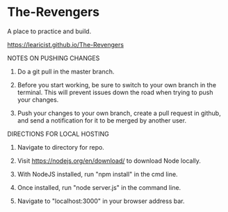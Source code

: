 # The-Revengers
A place to practice and build.

https://learicist.github.io/The-Revengers

NOTES ON PUSHING CHANGES
1. Do a git pull in the master branch.

2. Before you start working, be sure to switch to your own branch in the terminal. This will prevent issues down the road when trying to push your changes.

3. Push your changes to your own branch, create a pull request in github, and send a notification for it to be merged by another user.


DIRECTIONS FOR LOCAL HOSTING
1. Navigate to directory for repo.

2. Visit https://nodejs.org/en/download/ to download Node locally.

3. With NodeJS installed, run "npm install" in the cmd line.

4. Once installed, run "node server.js" in the command line.

5. Navigate to "localhost:3000" in your browser address bar.
